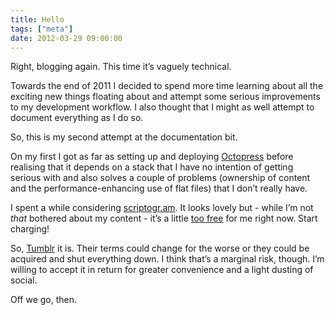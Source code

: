 ```yaml
---
title: Hello
tags: ["meta"]
date: 2012-03-29 09:00:00
---
```


Right, blogging again. This time it’s vaguely technical.

Towards the end of 2011 I decided to spend more time learning about all the exciting new things floating about and attempt some serious improvements to my development workflow. I also thought that I might as well attempt to document everything as I do so.

So, this is my second attempt at the documentation bit.

On my first I got as far as setting up and deploying [Octopress](http://octopress.org/) before realising that it depends on a stack that I have no intention of getting serious with and also solves a couple of problems (ownership of content and the performance-enhancing use of flat files) that I don’t really have.

I spent a while considering [scriptogr.am](http://scriptogr.am/). It looks lovely but - while I’m not _that_ bothered about my content - it’s a little [too free](http://blog.pinboard.in/2011/12/don_t_be_a_free_user/) for me right now. Start charging!

So, [Tumblr](http://tumblr.com/) it is. Their terms could change for the worse or they could be acquired and shut everything down. I think that’s a marginal risk, though. I’m willing to accept it in return for greater convenience and a light dusting of social.

Off we go, then.
